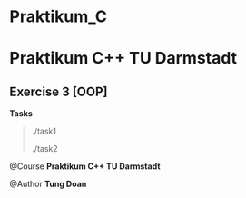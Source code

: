 # Praktikum_C
Praktikum C++ TU Darmstadt
=======
## Exercise 3 [OOP]

**Tasks**
> ./task1
>
> ./task2

@Course __Praktikum C++ TU Darmstadt__

@Author __Tung Doan__
